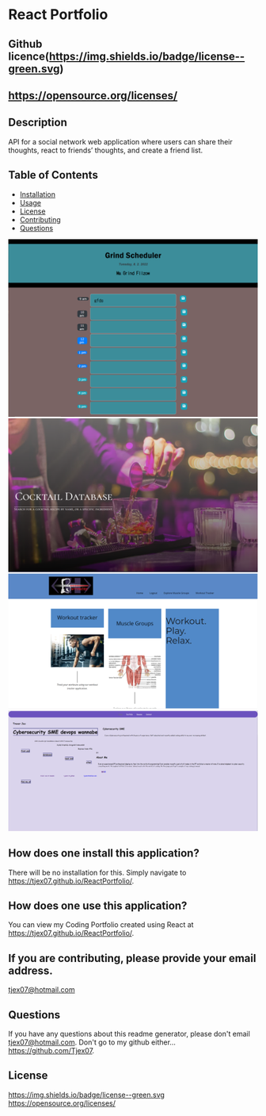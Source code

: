 # React Portfolio
  ## Github licence(https://img.shields.io/badge/license--green.svg)
  ## https://opensource.org/licenses/
  
  ## Description 
  API for a social network web application where users can share their thoughts, react to friends’ thoughts, and create a friend list.
  ## Table of Contents 
  * [Installation](#installation)
  * [Usage](#usage)
  * [License](#license)
  * [Contributing](#contributing)
  * [Questions](#questions)
  
<img src="./assets/images/grind.PNG">
<img src="./assets/images/cocktail.PNG">
<img src="./assets/images/workout.PNG">
<img src="./assets/images/home.PNG">


  ## How does one install this application? 
  There will be no installation for this.  Simply navigate to https://tjex07.github.io/ReactPortfolio/.

  ## How does one use this application? 
  You can view my Coding Portfolio created using React at https://tjex07.github.io/ReactPortfolio/. 


 
  ## If you are contributing, please provide your email address. 
  tjex07@hotmail.com


  ## Questions 
  If you have any questions about this readme generator, please don't email tjex07@hotmail.com. Don't go to my github either... https://github.com/Tjex07.

  ## License
 https://img.shields.io/badge/license--green.svg
https://opensource.org/licenses/
  
